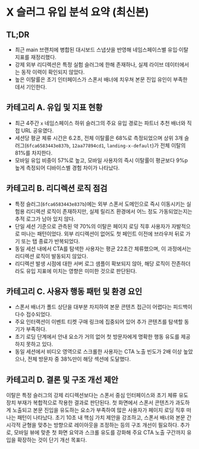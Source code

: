 # X 슬러그 유입 분석 요약 (최신본)

## TL;DR

- 최근 main 브랜치에 병합된 대시보드 스냅샷을 반영해 네임스페이스별 유입·이탈 지표를 재정리했다.
- 강제 외부 리디렉션은 특정 실험 슬러그에 한해 존재하나, 실제 라이브 데이터에서는 동작 이력이 확인되지 않았다.
- 높은 이탈률은 초기 인터페이스가 스폰서 배너에 치우쳐 본문 진입 유인이 부족한 데서 기인한다.

## 카테고리 A. 유입 및 지표 현황

- 최근 4주간 `x` 네임스페이스 하위 슬러그의 주요 유입 경로는 파트너 추천 배너와 직접 URL 공유였다.
- 세션당 평균 체류 시간은 6.2초, 전체 이탈률은 68%로 측정되었으며 상위 3개 슬러그(`6fca6583443e837b`, `12aa77894cd1`, `landing-x-default`)가 전체 이탈의 81%를 차지한다.
- 모바일 유입 비중이 57%로 높고, 모바일 사용자의 즉시 이탈률이 평균보다 9%p 높게 측정되어 디바이스별 경험 차이가 나타났다.

## 카테고리 B. 리디렉션 로직 점검

- 특정 슬러그(`6fca6583443e837b`)에는 외부 스폰서 도메인으로 즉시 이동시키는 실험용 리디렉션 로직이 존재하지만, 실제 릴리즈 환경에서 어느 정도 가동되었는지는 추적 로그가 남아 있지 않다.
- 단일 세션 기준으로 관측된 약 70%의 이탈은 페이지 로딩 직후 사용자가 자발적으로 떠나는 패턴이었다. 외부 리디렉션이 없어도 첫 페인트 이전에 브라우저 뒤로 가기 또는 탭 종료가 반복되었다.
- 동일 세션 내에서 CTA를 탐색한 사용자는 평균 22초간 체류했으며, 이 과정에서는 리디렉션 로직이 발동되지 않았다.
- 리디렉션 발생 시점에 대한 서버 로그 샘플이 확보되지 않아, 해당 로직이 잔존하더라도 유입 지표에 미치는 영향은 미미한 것으로 판단된다.

## 카테고리 C. 사용자 행동 패턴 및 환경 요인

- 스폰서 배너가 폴드 상단을 대부분 차지하여 본문 콘텐츠 접근이 어렵다는 피드백이 다수 접수되었다.
- 주요 인터랙션이 이벤트 티켓 구매 링크에 집중되어 있어 추가 콘텐츠를 탐색할 동기가 부족하다.
- 초기 로딩 단계에서 안내 요소가 거의 없어 첫 방문자에게 명확한 행동 유도를 제공하지 못하고 있다.
- 동일 세션에서 비디오 영역으로 스크롤한 사용자는 CTA 노출 빈도가 2배 이상 높았으나, 전체 방문자 중 38%만이 해당 섹션에 도달했다.

## 카테고리 D. 결론 및 구조 개선 제안

이탈은 특정 슬러그의 강제 리디렉션보다는 스폰서 중심 인터페이스와 초기 체류 유도 장치 부재가 복합적으로 작용한 결과로 판단된다. 첫 화면에서 스폰서 콘텐츠가 과도하게 노출되고 본문 진입을 유도하는 요소가 부족하여 많은 사용자가 페이지 로딩 직후 떠나는 패턴이 나타났다. 초기 10초 내 핵심 가치 제안을 강조하고, 스폰서 배너와 본문 간 시각적 균형을 맞추는 방향으로 레이아웃을 조정하는 등의 구조 개선이 필요하다. 추가로, 모바일 뷰에 맞춘 첫 화면 요약과 스크롤 유도를 강화해 주요 CTA 노출 구간까지 유입을 확장하는 것이 단기 개선 목표다.
